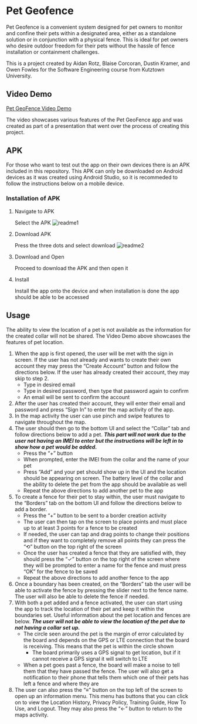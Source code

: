 # Pet Geofence

Pet Geofence is a convenient system designed for pet owners to monitor and confine their pets within a designated area, either as a standalone solution or in conjunction with a physical fence. This is ideal for pet owners who desire outdoor freedom for their pets without the hassle of fence installation or containment challenges.

This is a project created by Aidan Rotz, Blaise Corcoran, Dustin Kramer, and Owen Fowles for the Software Engineering course from Kutztown University.

## Video Demo

[Pet GeoFence Video Demo](https://www.youtube.com/watch?v=jD74VAgSTXE&t=1s&ab_channel=PGF)

The video showcases various features of the Pet GeoFence app and was created as part of a presentation that went over the process of creating this project.

## APK

For those who want to test out the app on their own devices there is an APK included in this repository. This APK can only be downloaded on Android devices as it was created using Android Studio, so it is recommeded to follow the instructions below on a mobile device.

### Installation of APK

1. Navigate to APK

    Select the APK 
  ![readme1](https://github.com/user-attachments/assets/0f70d90a-fd00-4fad-97b1-4855b3518b3c)

2. Download APK

    Press the three dots and select download
   ![readme2](https://github.com/user-attachments/assets/d7f6f23b-1e18-4434-ab37-04ee78ad485b)

3. Download and Open

     Proceed to download the APK and then open it

4. Install

     Install the app onto the device and when installation is done the app should be able to be accessed

## Usage

The ability to view the location of a pet is not available as the information for the created collar will not be shared. The Video Demo above showcases the features of pet location.

1. When the app is first opened, the user will be met with the sign in screen. If the user has not already and wants to create their own account they may press the “Create Account” button and follow the directions below. If the user has already created their account, they may skip to step 2.
   - Type in desired email
   - Type in desired password, then type that password again to confirm
   - An email will be sent to confirm the account
2. After the user has created their account, they will enter their email and password and press “Sign In” to enter the map activity of the app.
3. In the map activity the user can use pinch and swipe features to navigate throughout the map.
4. The user should then go to the bottom UI and select the “Collar” tab and follow directions below to add a pet. ***This part will not work due to the user not having an IMEI to enter but the instructions will be left in to show how a pet would be added.***
   - Press the “+” button
   - When prompted, enter the IMEI from the collar and the name of your pet
   - Press “Add” and your pet should show up in the UI and the location should be appearing on screen. The battery level of the collar and the ability to delete the pet from the app should be available as well
   - Repeat the above directions to add another pet to the app
5. To create a fence for their pet to stay within, the user must navigate to the “Borders” tab on the bottom UI and follow the directions below to add a border.
   - Press the “+” button to be sent to a border creation activity
   - The user can then tap on the screen to place points and must place up to at least 3 points for a fence to be created
   - If needed, the user can tap and drag points to change their positions and if they want to completely remove all points they can press the “⟲” button on the top right of the screen
   - Once the user has created a fence that they are satisfied with, they should press the “✓” button on the top right of the screen where they will be prompted to enter a name for the fence and must press “OK” for the fence to be saved
   - Repeat the above directions to add another fence to the app
6. Once a boundary has been created, on the “Borders” tab the user will be able to activate the fence by pressing the slider next to the fence name. The user will also be able to delete the fence if needed.
7. With both a pet added and a fence activated, the user can start using the app to track the location of their pet and keep it within the boundaries set. Useful information about the pet location and fences are below. ***The user will not be able to view the location of the pet due to not having a collar set up.***
   - The circle seen around the pet is the margin of error calculated by the board and depends on the GPS or LTE connection that the board is receiving. This means that the pet is within the circle shown
     - The board primarily uses a GPS signal to get location, but if it cannot receive a GPS signal it will switch to LTE
   - When a pet goes past a fence, the board will make a noise to tell them that they have passed the fence. The user will also get a notification to their phone that tells them which one of their pets has left a fence and where they are
8. The user can also press the “≡” button on the top left of the screen to open up an information menu. This menu has buttons that you can click on to view the Location History, Privacy Policy, Training Guide, How To Use, and Logout. They may also press the “←” button to return to the maps activity. 
